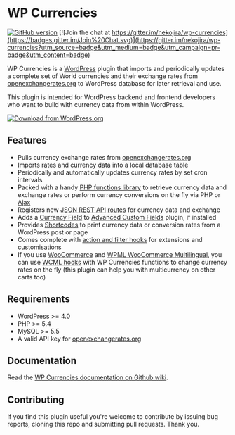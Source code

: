 # WP Currencies

[![GitHub version](https://badge.fury.io/gh/nekojira%2Fwp-currencies.svg)](http://badge.fury.io/gh/nekojira%2Fwp-currencies)
[![Join the chat at https://gitter.im/nekojira/wp-currencies](https://badges.gitter.im/Join%20Chat.svg)](https://gitter.im/nekojira/wp-currencies?utm_source=badge&utm_medium=badge&utm_campaign=pr-badge&utm_content=badge)

WP Currencies is a [WordPress](http://www.wordpress.org) plugin that imports and periodically updates a complete set of World currencies and their exchange rates from [openexchangerates.org](https://openexchangerates.org) to WordPress database for later retrieval and use.

This plugin is intended for WordPress backend and frontend developers who want to build with currency data from within WordPress.

[![Download from WordPress.org](https://github.com/nekojira/wp-currencies/blob/master/assets/wordpress-download-btn.png)](https://wordpress.org/plugins/wp-currencies/)


## Features

* Pulls currency exchange rates from [openexchangerates.org](https://openexchangerates.org)
* Imports rates and currency data into a local database table
* Periodically and automatically updates currency rates by set cron intervals
* Packed with a handy [PHP functions library](https://github.com/nekojira/wp-currencies/wiki/Functions) to retrieve currency data and exchange rates or perform currency conversions on the fly via PHP or [Ajax](https://github.com/nekojira/wp-currencies/wiki/Ajax)
* Registers new [JSON REST API](https://wordpress.org/plugins/json-rest-api/) [routes](https://github.com/nekojira/wp-currencies/wiki/WP-REST-API) for currency data and exchange
* Adds a [Currency Field](https://github.com/nekojira/wp-currencies/wiki/Advanced-Custom-Field) to [Advanced Custom Fields](https://www.advancedcustomfields.com/) plugin, if installed
* Provides [Shortcodes](https://github.com/nekojira/wp-currencies/wiki/Shortcodes) to print currency data or conversion rates from a WordPress post or page
* Comes complete with [action and filter hooks](https://github.com/nekojira/wp-currencies/wiki/Hooks) for extensions and customisations
* If you use [WooCommerce](https://github.com/woothemes/woocommerce) and [WPML WooCommerce Multilingual](https://wordpress.org/plugins/woocommerce-multilingual/), you can use [WCML hooks](https://wpml.org/documentation/related-projects/woocommerce-multilingual/multi-currency-support-woocommerce/) with WP Currencies functions to change currency rates on the fly (this plugin can help you with multicurrency on other carts too)

## Requirements

* WordPress >= 4.0
* PHP >= 5.4
* MySQL >= 5.5
* A valid API key for [openexchangerates.org](https://openexchangerates.org)

## Documentation

Read the [WP Currencies documentation on Github wiki](https://github.com/nekojira/wp-currencies/wiki).

## Contributing
If you find this plugin useful you're welcome to contribute by issuing bug reports, cloning this repo and submitting pull requests. Thank you.
